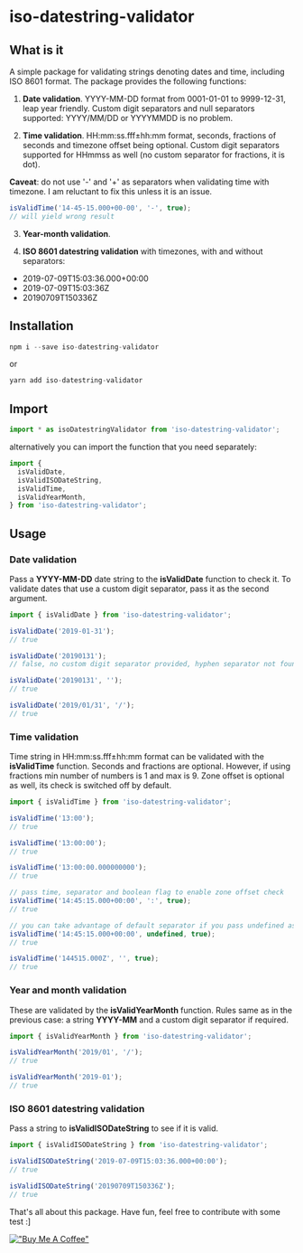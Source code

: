 # iso-datestring-validator

## What is it

A simple package for validating strings denoting dates and time, including ISO 8601 format. The package provides the following functions:

1. **Date validation**. YYYY-MM-DD format from 0001-01-01 to 9999-12-31, leap year friendly. Custom digit separators and null separators supported: YYYY/MM/DD or YYYYMMDD is no problem.

2. **Time validation**. HH:mm:ss.fff±hh:mm format, seconds, fractions of seconds and timezone offset being optional. Custom digit separators supported for HHmmss as well (no custom separator for fractions, it is dot).

**Caveat**: do not use '-' and '+' as separators when validating time with timezone. I am reluctant to fix this unless it is an issue.

```js
isValidTime('14-45-15.000+00-00', '-', true);
// will yield wrong result
```

3. **Year-month validation**.

4. **ISO 8601 datestring validation** with timezones, with and without separators:

- 2019-07-09T15:03:36.000+00:00
- 2019-07-09T15:03:36Z
- 20190709T150336Z

## Installation

```js
npm i --save iso-datestring-validator
```

or

```js
yarn add iso-datestring-validator
```

## Import

```ts
import * as isoDatestringValidator from 'iso-datestring-validator';
```

alternatively you can import the function that you need separately:

```ts
import {
  isValidDate,
  isValidISODateString,
  isValidTime,
  isValidYearMonth,
} from 'iso-datestring-validator';
```

## Usage

### Date validation

Pass a **YYYY-MM-DD** date string to the **isValidDate** function to check it. To validate dates that use a custom digit separator, pass it as the second argument.

```ts
import { isValidDate } from 'iso-datestring-validator';

isValidDate('2019-01-31');
// true

isValidDate('20190131');
// false, no custom digit separator provided, hyphen separator not found in the string

isValidDate('20190131', '');
// true

isValidDate('2019/01/31', '/');
// true
```

### Time validation

Time string in HH:mm:ss.fff±hh:mm format can be validated with the **isValidTime** function. Seconds and fractions are optional. However, if using fractions min number of numbers is 1 and max is 9. Zone offset is optional as well, its check is switched off by default.

```ts
import { isValidTime } from 'iso-datestring-validator';

isValidTime('13:00');
// true

isValidTime('13:00:00');
// true

isValidTime('13:00:00.000000000');
// true

// pass time, separator and boolean flag to enable zone offset check
isValidTime('14:45:15.000+00:00', ':', true);
// true

// you can take advantage of default separator if you pass undefined as second param
isValidTime('14:45:15.000+00:00', undefined, true);
// true

isValidTime('144515.000Z', '', true);
// true
```

### Year and month validation

These are validated by the **isValidYearMonth** function. Rules same as in the previous case: a string **YYYY-MM** and a custom digit separator if required.

```ts
import { isValidYearMonth } from 'iso-datestring-validator';

isValidYearMonth('2019/01', '/');
// true

isValidYearMonth('2019-01');
// true
```

### ISO 8601 datestring validation

Pass a string to **isValidISODateString** to see if it is valid.

```ts
import { isValidISODateString } from 'iso-datestring-validator';

isValidISODateString('2019-07-09T15:03:36.000+00:00');
// true

isValidISODateString('20190709T150336Z');
// true
```

That's all about this package. Have fun, feel free to contribute with some test :]

[!["Buy Me A Coffee"](https://www.buymeacoffee.com/assets/img/custom_images/orange_img.png)](https://www.buymeacoffee.com/bwca)
